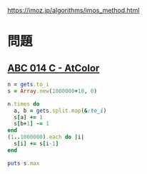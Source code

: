 https://imoz.jp/algorithms/imos_method.html

# 問題
## [ABC 014 C - AtColor](https://atcoder.jp/contests/abc014/tasks/abc014_3)

```ruby
n = gets.to_i
s = Array.new(1000000+10, 0)

n.times do
  a, b = gets.split.map(&:to_i)
  s[a] += 1
  s[b+1] -= 1
end
(1..1000000).each do |i|
  s[i] += s[i-1]
end

puts s.max
```